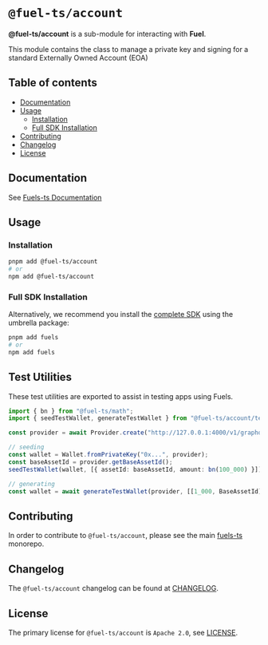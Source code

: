 # `@fuel-ts/account`

**@fuel-ts/account** is a sub-module for interacting with **Fuel**.

This module contains the class to manage a private key and signing for a standard Externally Owned Account (EOA)

## Table of contents

- [Documentation](#documentation)
- [Usage](#usage)
  - [Installation](#installation)
  - [Full SDK Installation](#full-sdk-installation)
- [Contributing](#contributing)
- [Changelog](#changelog)
- [License](#license)

## Documentation

See [Fuels-ts Documentation](https://docs.fuel.network/docs/fuels-ts/wallets/)

## Usage

### Installation

```sh
pnpm add @fuel-ts/account
# or
npm add @fuel-ts/account
```

### Full SDK Installation

Alternatively, we recommend you install the [complete SDK](https://github.com/FuelLabs/fuels-ts) using the umbrella package:

```sh
pnpm add fuels
# or
npm add fuels
```

## Test Utilities

These test utilities are exported to assist in testing apps using Fuels.

```ts
import { bn } from "@fuel-ts/math";
import { seedTestWallet, generateTestWallet } from "@fuel-ts/account/test-utils";

const provider = await Provider.create("http://127.0.0.1:4000/v1/graphql");

// seeding
const wallet = Wallet.fromPrivateKey("0x...", provider);
const baseAssetId = provider.getBaseAssetId();
seedTestWallet(wallet, [{ assetId: baseAssetId, amount: bn(100_000) }]);

// generating
const wallet = await generateTestWallet(provider, [[1_000, BaseAssetId]]);
```

## Contributing

In order to contribute to `@fuel-ts/account`, please see the main [fuels-ts](https://github.com/FuelLabs/fuels-ts) monorepo.

## Changelog

The `@fuel-ts/account` changelog can be found at [CHANGELOG](./CHANGELOG.md).

## License

The primary license for `@fuel-ts/account` is `Apache 2.0`, see [LICENSE](./LICENSE).

